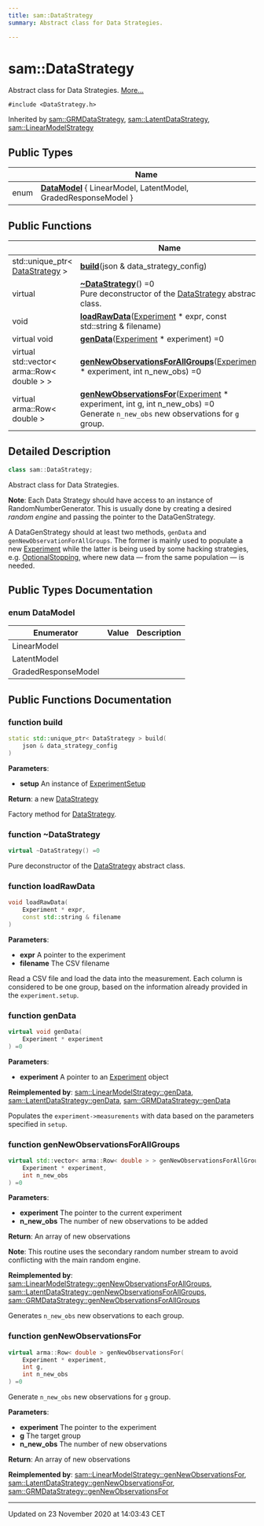 ```yaml
---
title: sam::DataStrategy
summary: Abstract class for Data Strategies.  

---
```


# sam::DataStrategy




Abstract class for Data Strategies.  [More...](#detailed-description)


`#include <DataStrategy.h>`



Inherited by [sam::GRMDataStrategy](/doxygen/Classes/classsam_1_1_g_r_m_data_strategy/), [sam::LatentDataStrategy](/doxygen/Classes/classsam_1_1_latent_data_strategy/), [sam::LinearModelStrategy](/doxygen/Classes/classsam_1_1_linear_model_strategy/)




## Public Types

|                | Name           |
| -------------- | -------------- |
| enum | **[DataModel](/doxygen/Classes/classsam_1_1_data_strategy/#enum-datamodel)** { LinearModel, LatentModel, GradedResponseModel } |






## Public Functions

|                | Name           |
| -------------- | -------------- |
| std::unique_ptr< [DataStrategy](/doxygen/Classes/classsam_1_1_data_strategy/) > | **[build](/doxygen/Classes/classsam_1_1_data_strategy/#function-build)**(json & data_strategy_config)  |
| virtual  | **[~DataStrategy](/doxygen/Classes/classsam_1_1_data_strategy/#function-~datastrategy)**() =0 <br>Pure deconstructor of the [DataStrategy](/doxygen/Classes/classsam_1_1_data_strategy/) abstract class.  |
| void | **[loadRawData](/doxygen/Classes/classsam_1_1_data_strategy/#function-loadrawdata)**([Experiment](/doxygen/Classes/classsam_1_1_experiment/) * expr, const std::string & filename)  |
| virtual void | **[genData](/doxygen/Classes/classsam_1_1_data_strategy/#function-gendata)**([Experiment](/doxygen/Classes/classsam_1_1_experiment/) * experiment) =0  |
| virtual std::vector< arma::Row< double > > | **[genNewObservationsForAllGroups](/doxygen/Classes/classsam_1_1_data_strategy/#function-gennewobservationsforallgroups)**([Experiment](/doxygen/Classes/classsam_1_1_experiment/) * experiment, int n_new_obs) =0  |
| virtual arma::Row< double > | **[genNewObservationsFor](/doxygen/Classes/classsam_1_1_data_strategy/#function-gennewobservationsfor)**([Experiment](/doxygen/Classes/classsam_1_1_experiment/) * experiment, int g, int n_new_obs) =0 <br>Generate `n_new_obs` new observations for `g` group.  |








## Detailed Description

```cpp
class sam::DataStrategy;
```

Abstract class for Data Strategies. 












**Note**: Each Data Strategy should have access to an instance of RandomNumberGenerator. This is usually done by creating a desired _random engine_ and passing the pointer to the DataGenStrategy. 














A DataGenStrategy should at least two methods, `genData` and `genNewObservationForAllGroups`. The former is mainly used to populate a new [Experiment](/doxygen/Classes/classsam_1_1_experiment/) while the latter is being used by some hacking strategies, e.g. [OptionalStopping](/doxygen/Classes/classsam_1_1_optional_stopping/), where new data — from the same population — is needed.



## Public Types Documentation

### enum DataModel


| Enumerator | Value | Description |
| ---------- | ----- | ----------- |
| LinearModel |  |   |
| LatentModel |  |   |
| GradedResponseModel |  |   |





































## Public Functions Documentation

### function build

```cpp
static std::unique_ptr< DataStrategy > build(
    json & data_strategy_config
)
```


**Parameters**: 

  * **setup** An instance of [ExperimentSetup](/doxygen/Classes/classsam_1_1_experiment_setup/)







**Return**: a new [DataStrategy](/doxygen/Classes/classsam_1_1_data_strategy/)



















Factory method for [DataStrategy](/doxygen/Classes/classsam_1_1_data_strategy/).


### function ~DataStrategy

```cpp
virtual ~DataStrategy() =0
```

Pure deconstructor of the [DataStrategy](/doxygen/Classes/classsam_1_1_data_strategy/) abstract class. 




























### function loadRawData

```cpp
void loadRawData(
    Experiment * expr,
    const std::string & filename
)
```


**Parameters**: 

  * **expr** A pointer to the experiment 
  * **filename** The CSV filename 


























Read a CSV file and load the data into the measurement. Each column is considered to be one group, based on the information already provided in the `experiment.setup`.


### function genData

```cpp
virtual void genData(
    Experiment * experiment
) =0
```


**Parameters**: 

  * **experiment** A pointer to an [Experiment](/doxygen/Classes/classsam_1_1_experiment/) object 

























**Reimplemented by**: [sam::LinearModelStrategy::genData](/doxygen/Classes/classsam_1_1_linear_model_strategy/#function-gendata), [sam::LatentDataStrategy::genData](/doxygen/Classes/classsam_1_1_latent_data_strategy/#function-gendata), [sam::GRMDataStrategy::genData](/doxygen/Classes/classsam_1_1_g_r_m_data_strategy/#function-gendata)


Populates the `experiment->measurements` with data based on the parameters specified in `setup`.


### function genNewObservationsForAllGroups

```cpp
virtual std::vector< arma::Row< double > > genNewObservationsForAllGroups(
    Experiment * experiment,
    int n_new_obs
) =0
```


**Parameters**: 

  * **experiment** The pointer to the current experiment 
  * **n_new_obs** The number of new observations to be added







**Return**: An array of new observations 





**Note**: This routine uses the secondary random number stream to avoid conflicting with the main random engine.













**Reimplemented by**: [sam::LinearModelStrategy::genNewObservationsForAllGroups](/doxygen/Classes/classsam_1_1_linear_model_strategy/#function-gennewobservationsforallgroups), [sam::LatentDataStrategy::genNewObservationsForAllGroups](/doxygen/Classes/classsam_1_1_latent_data_strategy/#function-gennewobservationsforallgroups), [sam::GRMDataStrategy::genNewObservationsForAllGroups](/doxygen/Classes/classsam_1_1_g_r_m_data_strategy/#function-gennewobservationsforallgroups)


Generates `n_new_obs` new observations to each group.


### function genNewObservationsFor

```cpp
virtual arma::Row< double > genNewObservationsFor(
    Experiment * experiment,
    int g,
    int n_new_obs
) =0
```

Generate `n_new_obs` new observations for `g` group. 

**Parameters**: 

  * **experiment** The pointer to the experiment 
  * **g** The target group 
  * **n_new_obs** The number of new observations







**Return**: An array of new observations 


















**Reimplemented by**: [sam::LinearModelStrategy::genNewObservationsFor](/doxygen/Classes/classsam_1_1_linear_model_strategy/#function-gennewobservationsfor), [sam::LatentDataStrategy::genNewObservationsFor](/doxygen/Classes/classsam_1_1_latent_data_strategy/#function-gennewobservationsfor), [sam::GRMDataStrategy::genNewObservationsFor](/doxygen/Classes/classsam_1_1_g_r_m_data_strategy/#function-gennewobservationsfor)










-------------------------------

Updated on 23 November 2020 at 14:03:43 CET